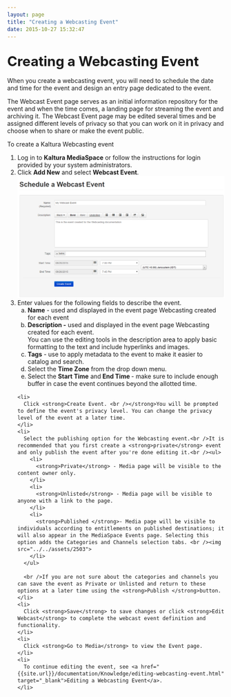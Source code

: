 ```yaml
---
layout: page
title: "Creating a Webcasting Event"
date: 2015-10-27 15:32:47
---
```


<h2>
    <span style="font-size: 1.5em;">Creating a Webcasting Event</span>
  </h2>
  
  <p>
    When you create a webcasting event, you will need to schedule the date and time for the event and design an entry page dedicated to the event.
  </p>
  
  <p>
    The Webcast Event page serves as an initial information repository for the event and when the time comes, a landing page for streaming the event and archiving it. The Webcast Event page may be edited several times and be assigned different levels of privacy so that you can work on it in privacy and choose when to share or make the event public.  
  </p>
  
  <p class="mce-procedure">
    To create a Kaltura Webcasting event
  </p>
  
  <ol>
    <li>
      Log in to <strong>Kaltura MediaSpace</strong> or follow the instructions for login provided by your system administrators.
    </li>
    <li>
      Click <strong>Add New</strong> and select <strong>Webcast Event</strong>.<br /><img src="../../assets/2900">
    </li>
    <li>
      <span>Enter values for the following fields to describe the event.</span><ol style="list-style-type: lower-alpha;">
        <li>
          <strong>Name</strong> - used and displayed in the event page Webcasting created for each event
        </li>
        <li>
          <strong>Description -</strong> used and displayed in the event page Webcasting created for each event. <br />You can use the editing tools in the description area to apply basic formatting to the text and include hyperlinks and images.
        </li>
        <li>
          <strong>Tags</strong> - use to apply metadata to the event to make it easier to catalog and <span class="inline-comment-marker" data-ref="03edae32-3363-4601-87a7-4eea49b25496">search</span>.
        </li>
        <li>
          Select the <strong>Time Zone</strong> from the drop down menu.
        </li>
        <li>
          Select the <strong>Start Time</strong> and<strong> End Time </strong>- make sure to include enough buffer in case the event continues beyond the allotted time. 
        </li>
      </ol>
    </li>
    
    <li>
      Click <strong>Create Event. <br /></strong>You will be prompted to define the event's privacy level. You can change the privacy level of the event at a later time.  
    </li>
    <li>
      Select the publishing option for the Webcasting event.<br />It is recommended that you first create a <strong>private</strong> event and only publish the event after you're done editing it.<br /><ul>
        <li>
          <strong>Private</strong> - Media page will be visible to the content owner only.
        </li>
        <li>
          <strong>Unlisted</strong> - Media page will be visible to anyone with a link to the page.
        </li>
        <li>
          <strong>Published </strong>- Media page will be visible to individuals according to entitlements on published destinations; it will also appear in the MediaSpace Events page. Selecting this option adds the Categories and Channels selection tabs. <br /><img src="../../assets/2503">
        </li>
      </ul>
      
      <br />If you are not sure about the categories and channels you can save the event as Private or Unlisted and return to these options at a later time using the <strong>Publish </strong>button.
    </li>
    <li>
      Click <strong>Save</strong> to save changes or click <strong>Edit Webcast</strong> to complete the webcast event definition and functionality.
    </li>
    <li>
      Click <strong>Go to Media</strong> to view the Event page.
    </li>
    <li>
      To continue editing the event, see <a href="{{site.url}}/documentation/Knowledge/editing-webcasting-event.html" target="_blank">Editing a Webcasting Event</a>.
    </li>
  </ol>